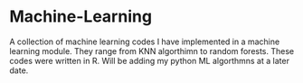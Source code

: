 # Machine-Learning

A collection of machine learning codes I have implemented in a machine learning module. They range from KNN algorthimn to random forests. These codes were written in R. Will be adding my python ML algorthmns at a later date. 

